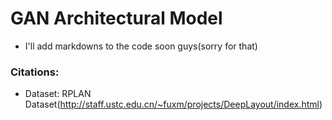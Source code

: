 # GAN Architectural Model
- I'll add markdowns to the code soon guys(sorry for that)

### Citations:
- Dataset: RPLAN Dataset(http://staff.ustc.edu.cn/~fuxm/projects/DeepLayout/index.html)